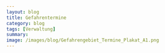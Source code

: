 ```yaml
---
layout: blog
title: Gefahrentermine
category: blog
tags: [Verwaltung]  
summary:  
image: /images/blog/Gefahrengebiet_Termine_Plakat_A1.png
---
```

